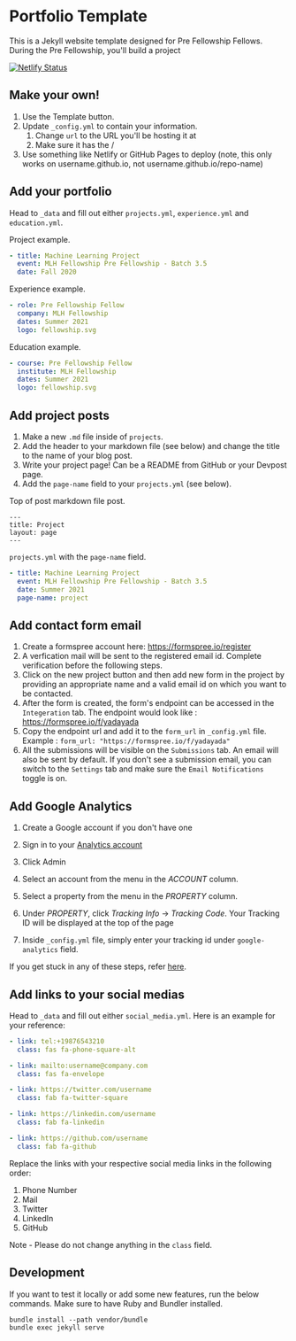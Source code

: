# Portfolio Template

This is a Jekyll website template designed for Pre Fellowship Fellows. During the Pre Fellowship, you'll build a project

[![Netlify Status](https://api.netlify.com/api/v1/badges/97877b3e-9f36-4939-a24c-0b622f923d50/deploy-status)](https://app.netlify.com/sites/mlh-fellowship-portfolio/deploys)


## Make your own!

1. Use the Template button.
2. Update `_config.yml` to contain your information.
    1. Change `url` to the URL you'll be hosting it at
    2. Make sure it has the /
3. Use something like Netlify or GitHub Pages to deploy (note, this only works on username.github.io, not username.github.io/repo-name)

## Add your portfolio

Head to `_data` and fill out either `projects.yml`, `experience.yml` and `education.yml`.

Project example.
```yaml
- title: Machine Learning Project
  event: MLH Fellowship Pre Fellowship - Batch 3.5
  date: Fall 2020
```

Experience example.
```yaml
- role: Pre Fellowship Fellow
  company: MLH Fellowship
  dates: Summer 2021
  logo: fellowship.svg
```

Education example.
```yaml
- course: Pre Fellowship Fellow
  institute: MLH Fellowship
  dates: Summer 2021
  logo: fellowship.svg
```
## Add project posts

1. Make a new `.md` file inside of `projects`.
2. Add the header to your markdown file (see below) and change the title to the name of your blog post.
3. Write your project page! Can be a README from GitHub or your Devpost page.
4. Add the `page-name` field to your `projects.yml` (see below).

Top of post markdown file post.
```
---
title: Project
layout: page
---
```

`projects.yml` with the `page-name` field.

```yaml
- title: Machine Learning Project
  event: MLH Fellowship Pre Fellowship - Batch 3.5
  date: Summer 2021
  page-name: project
```

## Add contact form email
1. Create a formspree account here: https://formspree.io/register 
2. A verfication mail will be sent to the registered email id. Complete verification before the following steps.
3. Click on the new project button and then add new form in the project by providing an appropriate name and a valid email id on which you want to be contacted.
4. After the form is created, the form's endpoint can be accessed in the `Integeration` tab. The endpoint would look like : https://formspree.io/f/yadayada
5. Copy the endpoint url and add it to the `form_url` in `_config.yml` file. Example : `form_url: "https://formspree.io/f/yadayada"`
6. All the submissions will be visible on the `Submissions` tab. An email will also be sent by default. If you don't see a submission email, you can switch to the `Settings` tab and make sure the `Email Notifications` toggle is on.

## Add Google Analytics

1. Create a Google account if you don't have one

2. Sign in to your [Analytics account](https://analytics.google.com/)

3. Click Admin

4. Select an account from the menu in the *ACCOUNT* column.

5. Select a property from the menu in the *PROPERTY* column.

6. Under *PROPERTY*, click *Tracking Info* -> *Tracking Code*. Your Tracking ID will be displayed at the top of the page

7. Inside `_config.yml` file, simply enter your tracking id under `google-analytics` field.

If you get stuck in any of these steps, refer [here](https://support.google.com/analytics/answer/1008080).

## Add links to your social medias 

Head to `_data` and fill out either `social_media.yml`. Here is an example for your reference: 

```yaml
- link: tel:+19876543210
  class: fas fa-phone-square-alt

- link: mailto:username@company.com
  class: fas fa-envelope

- link: https://twitter.com/username
  class: fab fa-twitter-square

- link: https://linkedin.com/username
  class: fab fa-linkedin

- link: https://github.com/username
  class: fab fa-github
```

Replace the links with your respective social media links in the following order: 

1. Phone Number
2. Mail
3. Twitter
4. LinkedIn
5. GitHub

Note - Please do not change anything in the `class` field. 

## Development

If you want to test it locally or add some new features, run the below commands. Make sure to have Ruby and Bundler installed.

```
bundle install --path vendor/bundle
bundle exec jekyll serve
```
